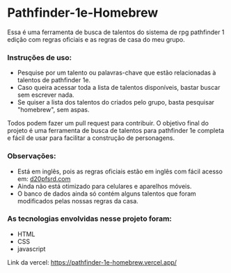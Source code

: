 # Pathfinder-1e-Homebrew
Essa é uma ferramenta de busca de talentos do sistema de rpg pathfinder 1 edição com regras oficiais e as regras de casa do meu grupo.

### Instruções de uso:
- Pesquise por um talento ou palavras-chave que estão relacionadas à talentos de pathfinder 1e.
- Caso queira acessar toda a lista de talentos disponíveis, bastar buscar sem escrever nada.
- Se quiser a lista dos talentos do criados pelo grupo, basta pesquisar "homebrew", sem aspas.

Todos podem fazer um pull request para contribuir.
O objetivo final do projeto é uma ferramenta de busca de talentos para pathfinder 1e completa e fácil de usar para facilitar a construção de personagens.

### Observações: 
- Está em inglês, pois as regras oficiais estão em inglês com fácil acesso em: [d20pfsrd.com](https://www.d20pfsrd.com/)
- Ainda não está otimizado para celulares e aparelhos móveis.
- O banco de dados ainda só contém alguns talentos que foram modificados pelas nossas regras da casa.

### As tecnologias envolvidas nesse projeto foram:
- HTML
- CSS
- javascript

Link da vercel: https://pathfinder-1e-homebrew.vercel.app/
